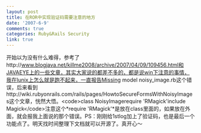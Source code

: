 ```yaml
---
layout: post
title: 在ROR中实现验证码需要注意的地方
date: '2007-6-9'
comments: true
categories: Ruby&Rails Security
link: true
---
```

开始以为没有什么难得，参考了http://www.blogjava.net/killme2008/archive/2007/04/09/109456.html和JAVAEYE上的一些文章，其实大家说的都差不多的，都是说win下注意的事情，我在lunix上怎么就是跑不起来，一直报告Missing model noisy_image.rb这个错误，后来看到http://wiki.rubyonrails.com/rails/pages/HowtoSecureFormsWithNoisyImages这个文章，恍然大悟。&lt;code&gt;class NoisyImagerequire 'RMagick'include Magick&lt;/code&gt;注意这个*require 'RMagick'*是放在class里面的，如果放在外面，就会报我上面说的那个错误。PS：刚刚给1stlog加上了验证码，也是最后一个功能点了。明天找时间整理下文档就可以开源了。真开心～
